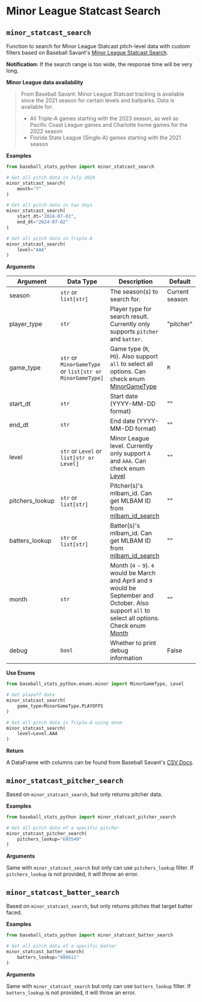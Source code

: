 # Minor League Statcast Search

## `minor_statcast_search`

Function to search for Minor League Statcast pitch-level data with custom filters based on Baseball Savant's [Minor League Statcast Search](https://baseballsavant.mlb.com/statcast-search-minors).

**Notification:** If the search range is too wide, the response time will be very long.

**Minor League data availability**

> From Baseball Savant:
> Minor League Statcast tracking is available since the 2021 season for certain levels and ballparks. Data is available for:
>
> - All Triple-A games starting with the 2023 season, as well as Pacific Coast League games and Charlotte home games for the 2022 season
> - Florida State League (Single-A) games starting with the 2021 season

**Examples**

```python
from baseball_stats_python import minor_statcast_search

# Get all pitch data in July 2024
minor_statcast_search(
    month="7"
)

# Get all pitch data in two days
minor_statcast_search(
    start_dt="2024-07-01",
    end_dt="2024-07-02"
)

# Get all pitch data in Triple-A
minor_statcast_search(
    level="AAA"
)
```

**Arguments**

| Argument        | Data Type                                                | Description                                                                                                                                                                | Default        |
| --------------- | -------------------------------------------------------- | -------------------------------------------------------------------------------------------------------------------------------------------------------------------------- | -------------- |
| season          | `str` or `list[str]`                                     | The season(s) to search for.                                                                                                                                               | Current season |
| player_type     | `str`                                                    | Player type for search result. Currently only supports `pitcher` and `batter`.                                                                                             | "pitcher"      |
| game_type       | `str` or `MinorGameType` or `list[str or MinorGameType]` | Game type (`R`, `PO`). Also support `all` to select all options. Can check enum [MinorGameType](../enums/minor.py)                                                         | `R`            |
| start_dt        | `str`                                                    | Start date (YYYY-MM-DD format)                                                                                                                                             | ""             |
| end_dt          | `str`                                                    | End date (YYYY-MM-DD format)                                                                                                                                               | ""             |
| level           | `str` or `Level` or `list[str or Level]`                 | Minor League level. Currently only support `A` and `AAA`. Can check enum [Level](../enums/minor.py)                                                                        | ""             |
| pitchers_lookup | `str` or `list[str]`                                     | Pitcher(s)'s mlbam_id. Can get MLBAM ID from [mlbam_id_search](./mlbam_id_search.md)                                                                                       | ""             |
| batters_lookup  | `str` or `list[str]`                                     | Batter(s)'s mlbam_id. Can get MLBAM ID from [mlbam_id_search](./mlbam_id_search.md)                                                                                        | ""             |
| month           | `str`                                                    | Month (`4` - `9`). `4` would be March and April and `9` would be September and October. Also support `all` to select all options. Check enum [Month](../enums/statcast.py) | ""             |
| debug           | `bool`                                                   | Whether to print debug information                                                                                                                                         | False          |

**Use Enums**

```python
from baseball_stats_python.enums.minor import MinorGameType, Level

# Get playoff data
minor_statcast_search(
    game_type=MinorGameType.PLAYOFFS
)

# Get all pitch data in Triple-A using enum
minor_statcast_search(
    level=Level.AAA
)
```

**Return**

A DataFrame with columns can be found from Baseball Savant's [CSV Docs](https://baseballsavant.mlb.com/csv-docs).

## `minor_statcast_pitcher_search`

Based on `minor_statcast_search`, but only returns pitcher data.

**Examples**

```python
from baseball_stats_python import minor_statcast_pitcher_search

# Get all pitch data of a specific pitcher
minor_statcast_pitcher_search(
    pitchers_lookup="695549"
)
```

**Arguments**

Same with `minor_statcast_search` but only can use `pitchers_lookup` filter. If `pitchers_lookup` is not provided, it will throw an error.

## `minor_statcast_batter_search`

Based on `minor_statcast_search`, but only returns pitches that target batter faced.

**Examples**

```python
from baseball_stats_python import minor_statcast_batter_search

# Get all pitch data of a specific batter
minor_statcast_batter_search(
    batters_lookup="686611"
)
```

**Arguments**

Same with `minor_statcast_search` but only can use `batters_lookup` filter. If `batters_lookup` is not provided, it will throw an error.
